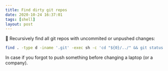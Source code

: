 ```yaml
---
title: Find dirty git repos
date: 2020-10-24 16:37:01
tags: [shell]
layout: post
---
```


🐚 Recursively find all git repos with uncommited or unpushed changes:

```bash
find . -type d -iname '.git' -exec sh -c 'cd "${0}/../" && git status | grep -q -E "(diverged|Changes|is ahead of)" && pwd' "{}" \;
```

In case if you forgot to push something before changing a laptop (or a company).
